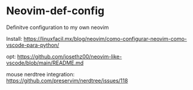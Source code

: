 # Neovim-def-config
Definitve configuration to my own neovim

Install: https://linuxfacil.mx/blog/neovim/como-configurar-neovim-como-vscode-para-python/

opt: https://github.com/josethz00/neovim-like-vscode/blob/main/README.md

mouse nerdtree integration: https://github.com/preservim/nerdtree/issues/118
